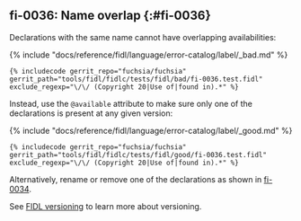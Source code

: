 ## fi-0036: Name overlap {:#fi-0036}

Declarations with the same name cannot have overlapping availabilities:

{% include "docs/reference/fidl/language/error-catalog/label/_bad.md" %}

```fidl
{% includecode gerrit_repo="fuchsia/fuchsia" gerrit_path="tools/fidl/fidlc/tests/fidl/bad/fi-0036.test.fidl" exclude_regexp="\/\/ (Copyright 20|Use of|found in).*" %}
```

Instead, use the `@available` attribute to make sure only one of the
declarations is present at any given version:

{% include "docs/reference/fidl/language/error-catalog/label/_good.md" %}

```fidl
{% includecode gerrit_repo="fuchsia/fuchsia" gerrit_path="tools/fidl/fidlc/tests/fidl/good/fi-0036.test.fidl" exclude_regexp="\/\/ (Copyright 20|Use of|found in).*" %}
```

Alternatively, rename or remove one of the declarations as shown in
[fi-0034](#fi-0034).

See [FIDL versioning][fidl-versioning] to learn more about versioning.

[fidl-versioning]: /docs/reference/fidl/language/versioning.md
